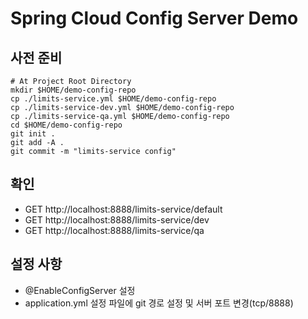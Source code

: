 # Spring Cloud Config Server Demo
## 사전 준비
```shell script
# At Project Root Directory
mkdir $HOME/demo-config-repo
cp ./limits-service.yml $HOME/demo-config-repo
cp ./limits-service-dev.yml $HOME/demo-config-repo
cp ./limits-service-qa.yml $HOME/demo-config-repo
cd $HOME/demo-config-repo
git init .
git add -A .
git commit -m "limits-service config"
```

## 확인
- GET http://localhost:8888/limits-service/default
- GET http://localhost:8888/limits-service/dev
- GET http://localhost:8888/limits-service/qa

## 설정 사항
- @EnableConfigServer 설정
- application.yml 설정 파일에 git 경로 설정 및 서버 포트 변경(tcp/8888)
